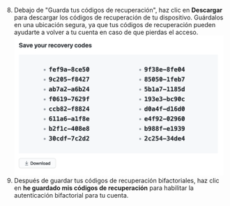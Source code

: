 8. Debajo de "Guarda tus códigos de recuperación", haz clic en **Descargar** para descargar los códigos de recuperación de tu dispositivo. Guárdalos en una ubicación segura, ya que tus códigos de recuperación pueden ayudarte a volver a tu cuenta en caso de que pierdas el acceso. ![Lista de códigos de recuperación a descargar](/assets/images/help/2fa/2fa_wizard_download_recovery_codes.png)
9. Después de guardar tus códigos de recuperación bifactoriales, haz clic en **he guardado mis códigos de recuperación** para habilitar la autenticación bifactorial para tu cuenta.
